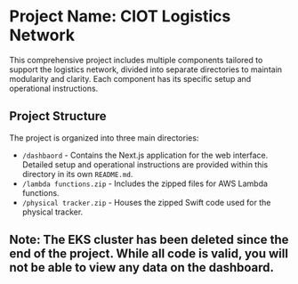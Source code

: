 # Project Name: CIOT Logistics Network

This comprehensive project includes multiple components tailored to support the logistics network, divided into separate directories to maintain modularity and clarity. Each component has its specific setup and operational instructions.

## Project Structure

The project is organized into three main directories:

- `/dashbaord` - Contains the Next.js application for the web interface. Detailed setup and operational instructions are provided within this directory in its own `README.md`.
- `/lambda functions.zip` - Includes the zipped files for AWS Lambda functions.
- `/physical tracker.zip` - Houses the zipped Swift code used for the physical tracker.

## Note: The EKS cluster has been deleted since the end of the project. While all code is valid, you will not be able to view any data on the dashboard.
